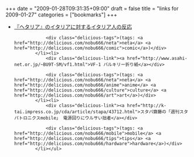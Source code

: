 +++
date = "2009-01-28T09:31:35+09:00"
draft = false
title = "links for 2009-01-27"
categories = ["bookmarks"]
+++

<ul class="delicious"><li>
                <div class="delicious-link"><a href="http://seichi-nippon.com/anime/hetalia/Italy">『ヘタリア』のイタリアに対するイタリア人の反応</a></div>
                
                <div class="delicious-tags">(tags: <a href="http://delicious.com/nobu666/neta">neta</a> <a href="http://delicious.com/nobu666/comic">comic</a>)</div>
            </li><li>
                <div class="delicious-link"><a href="http://www.asahi-net.or.jp/~BU9T-SM/vf1.html">VF-1 バルキリー折り紙</a></div>
                
                <div class="delicious-tags">(tags: <a href="http://delicious.com/nobu666/neta">neta</a> <a href="http://delicious.com/nobu666/anime">anime</a> <a href="http://delicious.com/nobu666/culture">culture</a> <a href="http://delicious.com/nobu666/art">art</a>)</div>
            </li><li>
                <div class="delicious-link"><a href="http://k-tai.impress.co.jp/cda/article/stapa/43712.html">スタパ齋藤の「週刊スタパトロニクスmobile」 電源回りにウルサい拙者</a></div>
                
                <div class="delicious-tags">(tags: <a href="http://delicious.com/nobu666/mobile">mobile</a> <a href="http://delicious.com/nobu666/tips">tips</a> <a href="http://delicious.com/nobu666/hardware">hardware</a>)</div>
            </li></ul>
